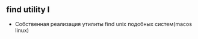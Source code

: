 
<h2 id="chapter-i" >find utility I</h2>

-  Собственная реализация утилиты find   unix подобных систем(macos linux)
